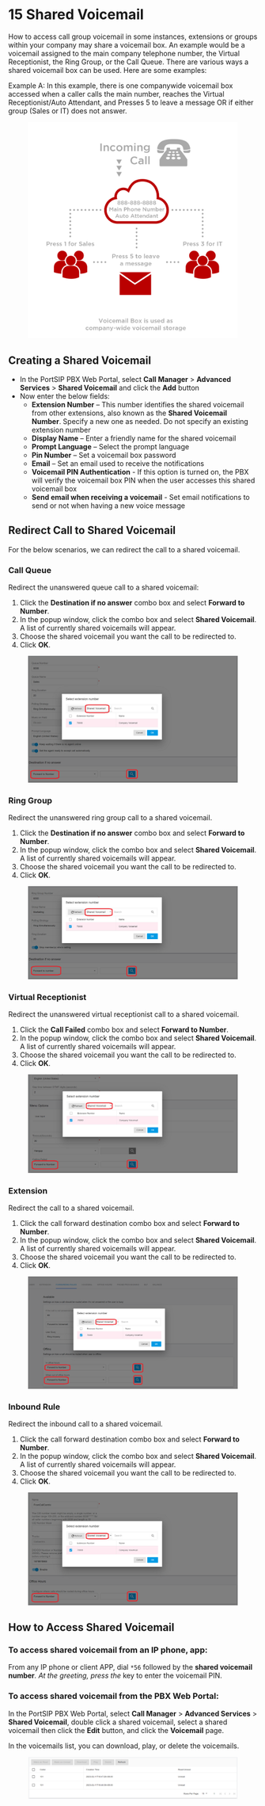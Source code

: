 # 15 Shared Voicemail

How to access call group voicemail in some instances, extensions or groups within your company may share a voicemail box. An example would be a voicemail assigned to the main company telephone number, the Virtual Receptionist, the Ring Group, or the Call Queue. There are various ways a shared voicemail box can be used. Here are some examples:

Example A: In this example, there is one companywide voicemail box accessed when a caller calls the main number, reaches the Virtual Receptionist/Auto Attendant, and Presses 5 to leave a message OR if either group (Sales or IT) does not answer.

<figure><img src="../../.gitbook/assets/shared_vm.png" alt=""><figcaption></figcaption></figure>

## **Creating a Shared Voicemail**

* In the PortSIP PBX Web Portal, select **Call Manager** > **Advanced Services** > **Shared Voicemail** and click the **Add** button
* Now enter the below fields:
  * **Extension Number** – This number identifies the shared voicemail from other extensions, also known as the **Shared Voicemail Number**. Specify a new one as needed. Do not specify an existing extension number
  * **Display Name** – Enter a friendly name for the shared voicemail
  * **Prompt Language** – Select the prompt language
  * **Pin Number** – Set a voicemail box password
  * **Email** – Set an email used to receive the notifications
  * **Voicemail PIN Authentication** - If this option is turned on, the PBX will verify the voicemail box PIN when the user accesses this shared voicemail box
  * **Send email when receiving a voicemail**  - Set email notifications to send or not when having a new voice message

## **Redirect Call to Shared Voicemail**

For the below scenarios, we can redirect the call to a shared voicemail.

### Call Queue

Redirect the unanswered queue call to a shared voicemail:

1. Click the **Destination if no answer** combo box and select **Forward to Number**.
2. In the popup window, click the combo box and select **Shared Voicemail**. A list of currently shared voicemails will appear.
3. Choose the shared voicemail you want the call to be redirected to.
4. Click **OK**.

<figure><img src="../../.gitbook/assets/shared_vm_1.png" alt=""><figcaption></figcaption></figure>

### Ring Group

Redirect the unanswered ring group call to a shared voicemail.

1. Click the **Destination if no answer** combo box and select **Forward to Number**.
2. In the popup window, click the combo box and select **Shared Voicemail**. A list of currently shared voicemails will appear.
3. Choose the shared voicemail you want the call to be redirected to.
4. Click **OK**.

<figure><img src="../../.gitbook/assets/shared_vm_2.png" alt=""><figcaption></figcaption></figure>

### Virtual Receptionist

Redirect the unanswered virtual receptionist call to a shared voicemail.

1. Click the **Call Failed** combo box and select **Forward to Number**.
2. In the popup window, click the combo box and select **Shared Voicemail**. A list of currently shared voicemails will appear.
3. Choose the shared voicemail you want the call to be redirected to.
4. Click **OK**.

<figure><img src="../../.gitbook/assets/shared_vm_3.png" alt=""><figcaption></figcaption></figure>

### Extension

Redirect the call to a shared voicemail.

1. Click the call forward destination combo box and select **Forward to Number**.
2. In the popup window, click the combo box and select **Shared Voicemail**. A list of currently shared voicemails will appear.
3. Choose the shared voicemail you want the call to be redirected to.
4. Click **OK**.

<figure><img src="../../.gitbook/assets/shared_vm_4.png" alt=""><figcaption></figcaption></figure>

### Inbound Rule

Redirect the inbound call to a shared voicemail.

1. Click the call forward destination combo box and select **Forward to Number**.
2. In the popup window, click the combo box and select **Shared Voicemail**. A list of currently shared voicemails will appear.
3. Choose the shared voicemail you want the call to be redirected to.
4. Click **OK**.

<figure><img src="../../.gitbook/assets/shared_vm_5.png" alt=""><figcaption></figcaption></figure>

## How to Access Shared Voicemail

### To access shared voicemail from an IP phone, app:&#x20;

From any IP phone or client APP, dial `*56` followed by the **shared voicemail number**_. At the greeting, press the_ key to enter the voicemail PIN.&#x20;

### To access shared voicemail from the PBX Web Portal:

In the PortSIP PBX Web Portal, select **Call Manager** > **Advanced Services** > **Shared Voicemail**, double click a shared voicemail, select a shared voicemail then click the **Edit** button, and click the **Voicemail** page.

In the voicemails list, you can download, play, or delete the voicemails.

<figure><img src="../../.gitbook/assets/shared_vm_6.png" alt=""><figcaption></figcaption></figure>



